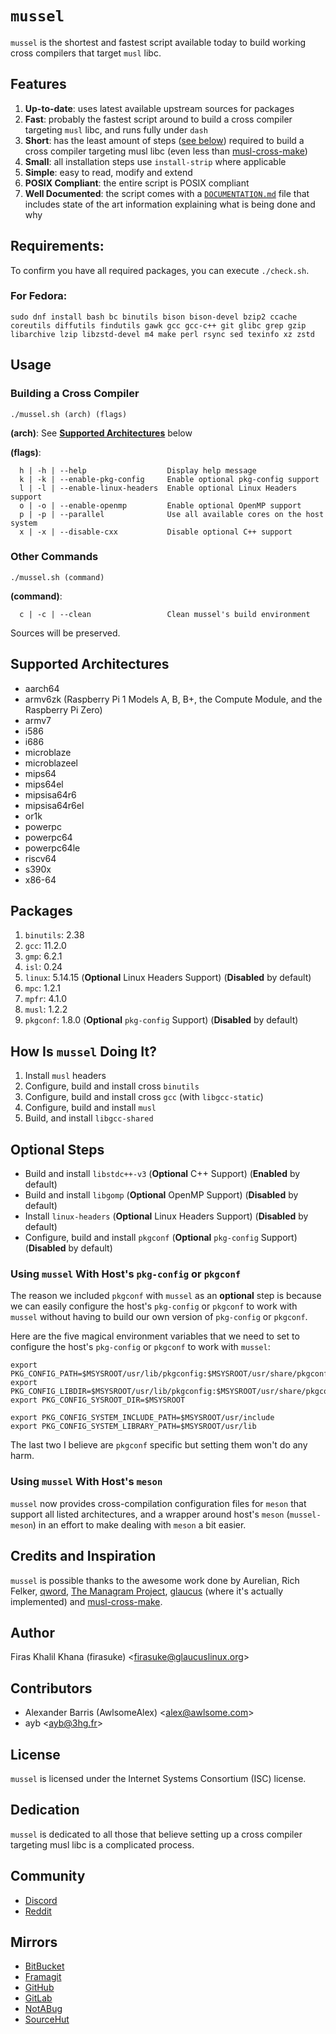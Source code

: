 # `mussel`
`mussel` is the shortest and fastest script available today to build working cross
compilers that target `musl` libc.

## Features
1. **Up-to-date**: uses latest available upstream sources for packages
2. **Fast**: probably the fastest script around to build a cross compiler
   targeting `musl` libc, and runs fully under `dash`
3. **Short**: has the least amount of steps ([see
   below](https://github.com/firasuke/mussel#how-is-mussel-doing-it)) required
   to build a cross compiler targeting musl libc (even less than
   [musl-cross-make](https://github.com/richfelker/musl-cross-make))
4. **Small**: all installation steps use `install-strip` where applicable
5. **Simple**: easy to read, modify and extend
6. **POSIX Compliant**: the entire script is POSIX compliant
7. **Well Documented**: the script comes with a
   [`DOCUMENTATION.md`](https://github.com/firasuke/mussel/blob/master/DOCUMENTATION.md)
   file that includes state of the art information explaining what is being done
   and why

## Requirements:
To confirm you have all required packages, you can execute `./check.sh`.
### For Fedora:
```Sh
sudo dnf install bash bc binutils bison bison-devel bzip2 ccache coreutils diffutils findutils gawk gcc gcc-c++ git glibc grep gzip libarchive lzip libzstd-devel m4 make perl rsync sed texinfo xz zstd
```

## Usage
### Building a Cross Compiler
```Sh
./mussel.sh (arch) (flags)
```

**(arch)**: See [**Supported
Architectures**](https://github.com/firasuke/mussel#supported-architectures)
below

**(flags)**:
```Shell
  h | -h | --help                  Display help message
  k | -k | --enable-pkg-config     Enable optional pkg-config support
  l | -l | --enable-linux-headers  Enable optional Linux Headers support
  o | -o | --enable-openmp         Enable optional OpenMP support
  p | -p | --parallel              Use all available cores on the host system
  x | -x | --disable-cxx           Disable optional C++ support
```

### Other Commands
```Sh
./mussel.sh (command)
```

**(command)**:
```Shell
  c | -c | --clean                 Clean mussel's build environment
```

Sources will be preserved.

## Supported Architectures
* aarch64
* armv6zk (Raspberry Pi 1 Models A, B, B+, the Compute Module, and the Raspberry
Pi Zero)
* armv7
* i586
* i686
* microblaze
* microblazeel
* mips64
* mips64el
* mipsisa64r6
* mipsisa64r6el
* or1k
* powerpc
* powerpc64
* powerpc64le
* riscv64
* s390x
* x86-64

## Packages
1. `binutils`: 2.38
2. `gcc`: 11.2.0
3. `gmp`: 6.2.1
4. `isl`: 0.24
5. `linux`: 5.14.15 (**Optional** Linux Headers Support) (**Disabled** by default)
6. `mpc`: 1.2.1
7. `mpfr`: 4.1.0
8. `musl`: 1.2.2
9. `pkgconf`: 1.8.0 (**Optional** `pkg-config` Support) (**Disabled** by default)

## How Is `mussel` Doing It?
1. Install `musl` headers
2. Configure, build and install cross `binutils`
3. Configure, build and install cross `gcc` (with `libgcc-static`)
4. Configure, build and install `musl`
5. Build, and install `libgcc-shared`

## **Optional** Steps
* Build and install `libstdc++-v3` (**Optional** C++ Support) (**Enabled** by default)
* Build and install `libgomp` (**Optional** OpenMP Support) (**Disabled** by default)
* Install `linux-headers` (**Optional** Linux Headers Support) (**Disabled** by default)
* Configure, build and install `pkgconf` (**Optional** `pkg-config` Support)
(**Disabled** by default)

### Using `mussel` With Host's `pkg-config` or `pkgconf`
The reason we included `pkgconf` with `mussel` as an **optional** step is
because we can easily configure the host's `pkg-config` or `pkgconf` to work
with `mussel` without having to build our own version of `pkg-config` or
`pkgconf`.

Here are the five magical environment variables that we need to set to configure
the host's `pkg-config` or `pkgconf` to work with `mussel`:

```Shell
export PKG_CONFIG_PATH=$MSYSROOT/usr/lib/pkgconfig:$MSYSROOT/usr/share/pkgconfig
export PKG_CONFIG_LIBDIR=$MSYSROOT/usr/lib/pkgconfig:$MSYSROOT/usr/share/pkgconfig
export PKG_CONFIG_SYSROOT_DIR=$MSYSROOT

export PKG_CONFIG_SYSTEM_INCLUDE_PATH=$MSYSROOT/usr/include
export PKG_CONFIG_SYSTEM_LIBRARY_PATH=$MSYSROOT/usr/lib
```

The last two I believe are `pkgconf` specific but setting them won't do any harm.

### Using `mussel` With Host's `meson`
`mussel` now provides cross-compilation configuration files for `meson` that
support all listed architectures, and a wrapper around host's `meson`
(`mussel-meson`) in an effort to make dealing with `meson` a bit easier.

## Credits and Inspiration
`mussel` is possible thanks to the awesome work done by Aurelian, Rich Felker,
[qword](https://github.com/qword-os), [The Managram Project](
https://github.com/managarm), [glaucus](https://www.glaucuslinux.org/) (where
it's actually implemented) and [musl-cross-make](
https://github.com/richfelker/musl-cross-make).

## Author
Firas Khalil Khana (firasuke) <[firasuke@glaucuslinux.org](
mailto:firasuke@glaucuslinux.org)>

## Contributors
* Alexander Barris (AwlsomeAlex) <[alex@awlsome.com](mailto:alex@awlsome.com)>
* ayb <[ayb@3hg.fr](mailto:ayb@3hg.fr)>

## License
`mussel` is licensed under the Internet Systems Consortium (ISC) license.

## Dedication
`mussel` is dedicated to all those that believe setting up a cross compiler
targeting musl libc is a complicated process.

## Community
* [Discord](https://discord.gg/b6r2p3z)
* [Reddit](https://www.reddit.com/r/distrodev/)

## Mirrors
* [BitBucket](https://bitbucket.org/firasuke/mussel)
* [Framagit](https://framagit.org/firasuke/mussel)
* [GitHub](https://github.com/firasuke/mussel)
* [GitLab](https://gitlab.com/firasuke/mussel)
* [NotABug](https://notabug.org/firasuke/mussel)
* [SourceHut](https://git.sr.ht/~firasuke/mussel)
